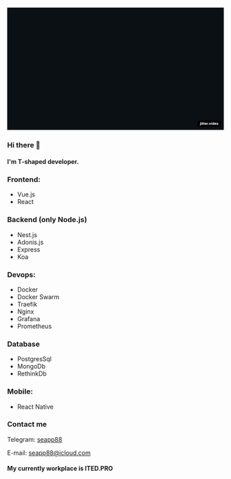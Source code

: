 ![GitHub seapp88](./assets/trailer.gif "GitHub seapp88")



### Hi there 👋
#### I'm T-shaped developer.

### Frontend:
- Vue.js
- React

### Backend (only Node.js)
- Nest.js
- Adonis.js
- Express
- Koa

### Devops:
- Docker
- Docker Swarm
- Traefik
- Nginx
- Grafana
- Prometheus

### Database
- PostgresSql
- MongoDb
- RethinkDb

### Mobile: 
- React Native

### Contact me
Telegram: [seapp88](https://telegram.me/seapp88)

E-mail: seapp88@icloud.com

#### My currently workplace is ITED.PRO



<!--
**seapp88/seapp88** is a ✨ _special_ ✨ repository because its `README.md` (this file) appears on your GitHub profile.

Here are some ideas to get you started:

- 🔭 I’m currently working on ...
- 🌱 I’m currently learning ...
- 👯 I’m looking to collaborate on ...
- 🤔 I’m looking for help with ...
- 💬 Ask me about ...
- 📫 How to reach me: ...
- 😄 Pronouns: ...
- ⚡ Fun fact: ...
-->

